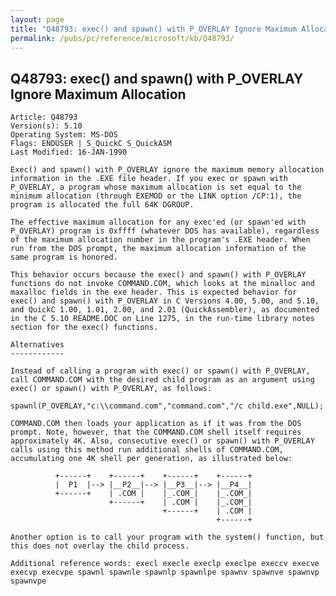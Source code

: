 ```yaml
---
layout: page
title: "Q48793: exec() and spawn() with P_OVERLAY Ignore Maximum Allocation"
permalink: /pubs/pc/reference/microsoft/kb/Q48793/
---
```


## Q48793: exec() and spawn() with P_OVERLAY Ignore Maximum Allocation

	Article: Q48793
	Version(s): 5.10
	Operating System: MS-DOS
	Flags: ENDUSER | S_QuickC S_QuickASM
	Last Modified: 16-JAN-1990
	
	Exec() and spawn() with P_OVERLAY ignore the maximum memory allocation
	information in the .EXE file header. If you exec or spawn with
	P_OVERLAY, a program whose maximum allocation is set equal to the
	minimum allocation (through EXEMOD or the LINK option /CP:1), the
	program is allocated the full 64K DGROUP.
	
	The effective maximum allocation for any exec'ed (or spawn'ed with
	P_OVERLAY) program is 0xffff (whatever DOS has available), regardless
	of the maximum allocation number in the program's .EXE header. When
	run from the DOS prompt, the maximum allocation information of the
	same program is honored.
	
	This behavior occurs because the exec() and spawn() with P_OVERLAY
	functions do not invoke COMMAND.COM, which looks at the minalloc and
	maxalloc fields in the exe header. This is expected behavior for
	exec() and spawn() with P_OVERLAY in C Versions 4.00, 5.00, and 5.10,
	and QuickC 1.00, 1.01, 2.00, and 2.01 (QuickAssembler), as documented
	in the C 5.10 README.DOC on Line 1275, in the run-time library notes
	section for the exec() functions.
	
	Alternatives
	------------
	
	Instead of calling a program with exec() or spawn() with P_OVERLAY,
	call COMMAND.COM with the desired child program as an argument using
	exec() or spawn() with P_OVERLAY, as follows:
	
	spawnl(P_OVERLAY,"c:\\command.com","command.com","/c child.exe",NULL);
	
	COMMAND.COM then loads your application as if it was from the DOS
	prompt. Note, however, that the COMMAND.COM shell itself requires
	approximately 4K. Also, consecutive exec() or spawn() with P_OVERLAY
	calls using this method run additional shells of COMMAND.COM,
	accumulating one 4K shell per generation, as illustrated below:
	
	          +------+    +------+    +------+    +------+
	          |  P1  |--> |__P2__|--> |__P3__|--> |__P4__|
	          +------+    | .COM |    |_.COM_|    |_.COM_|
	                      +------+    | .COM |    |_.COM_|
	                                  +------+    | .COM |
	                                              +------+
	
	Another option is to call your program with the system() function, but
	this does not overlay the child process.
	
	Additional reference words: execl execle execlp execlpe execcv execve
	execvp execvpe spawnl spawnle spawnlp spawnlpe spawnv spawnve spawnvp
	spawnvpe
